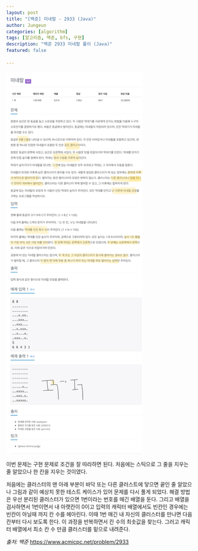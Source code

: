 ```yaml
---
layout: post
title: "[백준] 미네랄 - 2933 (Java)"
author: Jungeun
categories: [algorithm]
tags: [알고리즘, 백준, bfs, 구현]
description: "백준 2933 미네랄 풀이 (Java)"
featured: false

---
```


![2933](/assets/images/boj/2933_boj.png)

이번 문제는 구현 문제로 조건을 잘 따라하면 된다. 처음에는 스틱으로 그 줄을 지우는 줄 알았으나 한 칸을 지우는 것이였다. 

처음에는 클러스터의 맨 아래 부분이 바닥 또는 다른 클러스트에 닿으면 끝인 줄 알았으나 그림과 같이 예상치 못한 테스트 케이스가 있어 문제를 다시 풀게 되었다.  해결 방법은 우선 분리된 클러스터가 있으면 1번이라는 번호를 매긴 배열을 둔다. 그리고 배열을 검사하면서 1번이면서 내 아랫칸이 0이고 입력의 캐릭터 배열에서도 빈칸인 경우에는 빈칸이 아닐때 까지 칸 수를 헤아린다. 이때 1번 매긴 내 자신의 클러스터를 만나면 다음 칸부터 다시 보도록 한다. 이 과정을 반복하면서 칸 수의 최솟값을 찾는다. 그러고 캐릭터 배열에서 최소 칸 수 만큼 클러스터를 밑으로 내려준다. 

<script src="https://gist.github.com/JungeunKwon/ebf29171e07261bc6c16a4e36147774a.js"></script>

*출처: 백준* https://www.acmicpc.net/problem/2933